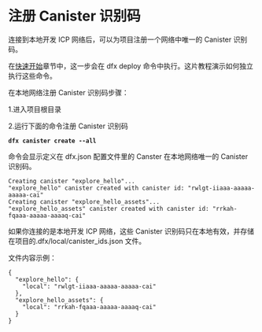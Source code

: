 # 注册 Canister 识别码

连接到本地开发 ICP 网络后，可以为项目注册一个网络中唯一的 Canister 识别码。

在[快速开始](../../yi-kuai-su-ru-men/)章节中，这一步会在 dfx deploy 命令中执行。这片教程演示如何独立执行这些命令。

在本地网络注册 Canister 识别码步骤：

1.进入项目根目录

2.运行下面的命令注册 Canister 识别码

**`dfx canister create --all`**

命令会显示定义在 dfx.json 配置文件里的 Canster 在本地网络唯一的 Canister 识别码。

```text
Creating canister "explore_hello"...
"explore_hello" canister created with canister id: "rwlgt-iiaaa-aaaaa-aaaaa-cai"
Creating canister "explore_hello_assets"...
"explore_hello_assets" canister created with canister id: "rrkah-fqaaa-aaaaa-aaaaq-cai"
```

如果你连接的是本地开发 ICP 网络，这些 Canister 识别码只在本地有效，并存储在项目的.dfx/local/canister\_ids.json 文件。

文件内容示例：

```text
{
  "explore_hello": {
    "local": "rwlgt-iiaaa-aaaaa-aaaaa-cai"
  },
  "explore_hello_assets": {
    "local": "rrkah-fqaaa-aaaaa-aaaaq-cai"
  }
}
```

